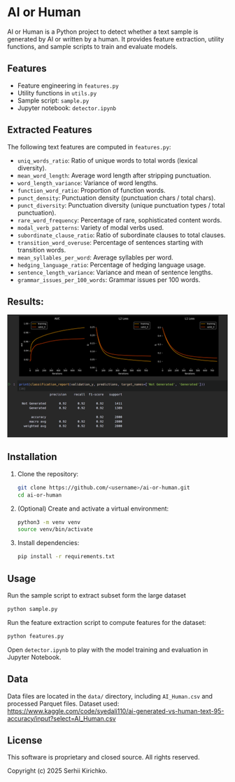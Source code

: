  # AI or Human

 AI or Human is a Python project to detect whether a text sample is generated by AI or written by a human. It provides feature extraction, utility functions, and sample scripts to train and evaluate models.

 ## Features

 - Feature engineering in `features.py`
 - Utility functions in `utils.py`
 - Sample script: `sample.py`
 - Jupyter notebook: `detector.ipynb`

 ## Extracted Features

 The following text features are computed in `features.py`:

 - `uniq_words_ratio`: Ratio of unique words to total words (lexical diversity).
 - `mean_word_length`: Average word length after stripping punctuation.
 - `word_length_variance`: Variance of word lengths.
 - `function_word_ratio`: Proportion of function words.
 - `punct_density`: Punctuation density (punctuation chars / total chars).
 - `punct_diversity`: Punctuation diversity (unique punctuation types / total punctuation).
 - `rare_word_frequency`: Percentage of rare, sophisticated content words.
 - `modal_verb_patterns`: Variety of modal verbs used.
 - `subordinate_clause_ratio`: Ratio of subordinate clauses to total clauses.
 - `transition_word_overuse`: Percentage of sentences starting with transition words.
 - `mean_syllables_per_word`: Average syllables per word.
 - `hedging_language_ratio`: Percentage of hedging language usage.
 - `sentence_length_variance`: Variance and mean of sentence lengths.
 - `grammar_issues_per_100_words`: Grammar issues per 100 words.

## Results: 

![img.png](img.png)

 ## Installation

 1. Clone the repository:
    ```bash
    git clone https://github.com/<username>/ai-or-human.git
    cd ai-or-human
    ```
 2. (Optional) Create and activate a virtual environment:
    ```bash
    python3 -m venv venv
    source venv/bin/activate
    ```
 3. Install dependencies:
    ```bash
    pip install -r requirements.txt
    ```

 ## Usage

Run the sample script to extract subset form the large dataset
 ```bash
 python sample.py
 ```

Run the feature extraction script to compute features for the dataset:
 ```bash
python features.py
```

 Open `detector.ipynb` to play with the model training and evaluation in Jupyter Notebook.

 ## Data

Data files are located in the `data/` directory, including `AI_Human.csv` and processed Parquet files. Dataset used: https://www.kaggle.com/code/syedali110/ai-generated-vs-human-text-95-accuracy/input?select=AI_Human.csv

 ## License

 This software is proprietary and closed source. All rights reserved.

 Copyright (c) 2025 Serhii Kirichko.
